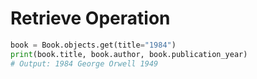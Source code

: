 # Retrieve Operation

```python
book = Book.objects.get(title="1984")
print(book.title, book.author, book.publication_year)
# Output: 1984 George Orwell 1949